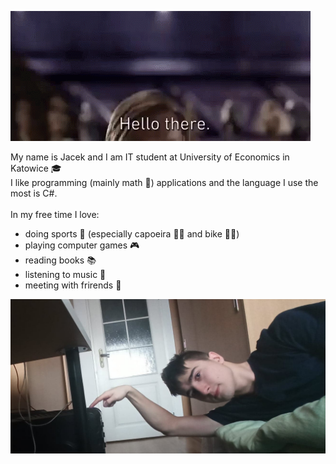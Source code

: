 ![General Kenobi](HelloThere.gif)

My name is Jacek and I am IT student at University of Economics in Katowice 🎓
<br>
I like programming (mainly math 📐) applications and the language I use the most is C#.
<br>
<br>
In my free time I love:
* doing sports 💪 (especially capoeira 🤸‍♂️ and bike 🚴‍♂️)
* playing computer games 🎮
* reading books 📚
* listening to music 🎵 
* meeting with frirends 🍻


![Create of computer](Me.png)